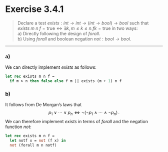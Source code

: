 # Exercise 3.4.1

> Declare a test $\mathit{exists} : \mathit{int} \to \mathit{int} \to (\mathit{int} \to \mathit{bool}) \to \mathit{bool}$ such that $\mathit{exists} \; m \; n \; f = \mathsf{true} \longleftrightarrow \exists k, m \leq k \leq n. f k = \mathsf{true}$ in two ways:  
> a) Directly following the design of $\mathit{forall}$.  
> b) Using $\mathit{forall}$ and boolean negation $\mathit{not} : \mathit{bool} \to \mathit{bool}$.

---

### a)

We can directly implement $\mathit{exists}$ as follows:
```ocaml
let rec exists m n f =
  if m > n then false else f m || exists (m + 1) n f
```

### b)

It follows from De Morgan’s laws that
$$
  p_1 \vee \dotsb \vee p_n
  \iff
  \neg (\neg p_1 \wedge \dotsb \wedge \neg p_n) \,.
$$
We can therefore implement $\mathit{exists}$ in terms of $\mathit{forall}$ and the negation function $\mathit{not}$:
```ocaml
let rec exists m n f =
  let notf x = not (f x) in
  not (forall m n notf)
```
